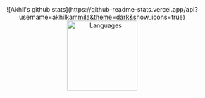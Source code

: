 
<div align = "center">
![Akhil's github stats](https://github-readme-stats.vercel.app/api?username=akhilkammila&theme=dark&show_icons=true)

<img height="160px" src="https://github-readme-stats-eight-theta.vercel.app/api/top-langs/?username=DorsaRoh&layout=compact&langs_count=8&theme=algolia" alt="Languages"/>
</div>
